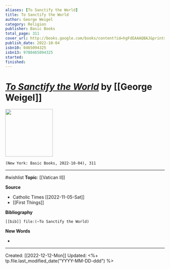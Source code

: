 ```yaml
---
aliases: [To Sanctify the World]
title: To Sanctify the World
author: George Weigel
category: Religion
publisher: Basic Books
total_page: 311
cover_url: http://books.google.com/books/content?id=hgFdEAAAQBAJ&printsec=frontcover&img=1&zoom=1&edge=curl&source=gbs_api
publish_date: 2022-10-04
isbn10: 0465094325
isbn13: 9780465094325
started: 
finished: 
---
```

# *[To Sanctify the World]()* by [[George Weigel]]

<img src="http://books.google.com/books/content?id=hgFdEAAAQBAJ&printsec=frontcover&img=1&zoom=1&edge=curl&source=gbs_api" width=150>

`(New York: Basic Books, 2022-10-04), 311`

--- 
#wishlist
**Topic**: [[Vatican II]]

**Source**
- Catholic Times [[2022-11-05-Sat]]
- [[First Things]]


**Bibliography**

```query
[[bib]] file:(~To Sanctify the World)
```
 

**New Words**

- 

---
Created: [[2022-12-12-Mon]]
Updated: <%+ tp.file.last_modified_date("YYYY-MM-DD-ddd") %>
